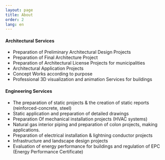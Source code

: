 ```yaml
---
layout: page
title: About
order: 2
lang: en
---
```


#### Architectural Services
- Preparation of Preliminary Architectural Design Projects
- Preparation of Final Architecture Project 
- Preparation of Architectural License Projects for municipalities
- Architectural Application Projects
- Concept Works according to purpose
- Professional 3D visualization and animation Services for buildings

#### Engineering Services
- The preparation of static projects & the creation of static reports (reinforced-concrete, steel)
- Static application and preparation of detailed drawings
- Preparation Of mechanical installation projects (HVAC systems)
- Natural gas interior piping and preparation of colon projects, making applications.
- Preparation of electrical installation & lightning conductor projects
- Infrastructure and landscape design projects
- Evaluation of energy performance for buildings and regulation of EPC (Energy Performance Certificate)
